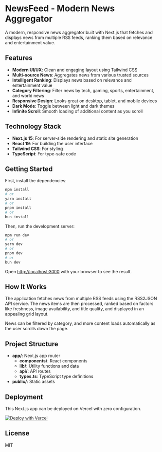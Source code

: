 # NewsFeed - Modern News Aggregator

A modern, responsive news aggregator built with Next.js that fetches and displays news from multiple RSS feeds, ranking them based on relevance and entertainment value.

## Features

- **Modern UI/UX**: Clean and engaging layout using Tailwind CSS
- **Multi-source News**: Aggregates news from various trusted sources
- **Intelligent Ranking**: Displays news based on relevance and entertainment value
- **Category Filtering**: Filter news by tech, gaming, sports, entertainment, and world news
- **Responsive Design**: Looks great on desktop, tablet, and mobile devices
- **Dark Mode**: Toggle between light and dark themes
- **Infinite Scroll**: Smooth loading of additional content as you scroll

## Technology Stack

- **Next.js 15**: For server-side rendering and static site generation
- **React 19**: For building the user interface
- **Tailwind CSS**: For styling
- **TypeScript**: For type-safe code

## Getting Started

First, install the dependencies:

```bash
npm install
# or
yarn install
# or
pnpm install
# or
bun install
```

Then, run the development server:

```bash
npm run dev
# or
yarn dev
# or
pnpm dev
# or
bun dev
```

Open [http://localhost:3000](http://localhost:3000) with your browser to see the result.

## How It Works

The application fetches news from multiple RSS feeds using the RSS2JSON API service. The news items are then processed, ranked based on factors like freshness, image availability, and title quality, and displayed in an appealing grid layout.

News can be filtered by category, and more content loads automatically as the user scrolls down the page.

## Project Structure

- **app/**: Next.js app router
  - **components/**: React components
  - **lib/**: Utility functions and data
  - **api/**: API routes
  - **types.ts**: TypeScript type definitions
- **public/**: Static assets

## Deployment

This Next.js app can be deployed on Vercel with zero configuration. 

[![Deploy with Vercel](https://vercel.com/button)](https://vercel.com/new/clone?repository-url=https%3A%2F%2Fgithub.com%2Fyourusername%2Fnewsfeed)

## License

MIT
